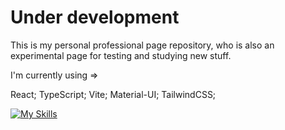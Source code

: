 # Under development

This is my personal professional page repository, who is also an experimental page for testing and studying new stuff.

I'm currently using => 

React; 
TypeScript; 
Vite; 
Material-UI; 
TailwindCSS;

[![My Skills](https://skillicons.dev/icons?i=react,ts)](https://skillicons.dev)
